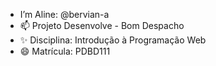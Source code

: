 - I’m Aline: @bervian-a
- 📫 Projeto Desenvolve - Bom Despacho
- ✨ Disciplina: Introdução à Programação Web
- 😄 Matrícula: PDBD111
